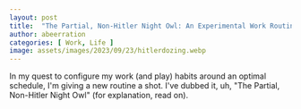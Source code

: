 ```yaml
---
layout: post
title:  "The Partial, Non-Hitler Night Owl: An Experimental Work Routine"
author: abeerration
categories: [ Work, Life ]
image: assets/images/2023/09/23/hitlerdozing.webp
---
```

In my quest to configure my work (and play) habits around an optimal schedule, I'm giving a new routine a shot. I've dubbed it, uh, "The Partial, Non-Hitler Night Owl" (for explanation, read on).
